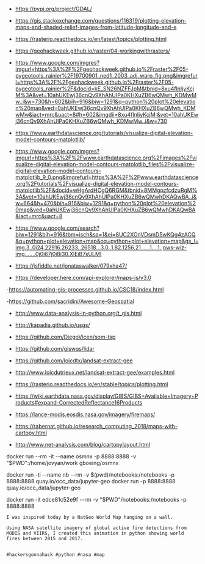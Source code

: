 - https://pypi.org/project/GDAL/
- https://gis.stackexchange.com/questions/116319/plotting-elevation-maps-and-shaded-relief-images-from-latitude-longitude-and-e
- https://rasterio.readthedocs.io/en/latest/topics/plotting.html
- https://geohackweek.github.io/raster/04-workingwithrasters/
- https://www.google.com/imgres?imgurl=https%3A%2F%2Fgeohackweek.github.io%2Fraster%2F05-pygeotools_rainier%2F19700901_ned1_2003_adj_warp_fig.png&imgrefurl=https%3A%2F%2Fgeohackweek.github.io%2Fraster%2F05-pygeotools_rainier%2F&docid=kE_SN26NZFFJpM&tbnid=8xu4flnIjyKcjM%3A&vet=10ahUKEwj36cnQv9XhAhUIPa0KHXuZB6wQMwh_KDMwMw..i&w=730&h=602&bih=916&biw=1291&q=python%20plot%20elevation%20map&ved=0ahUKEwj36cnQv9XhAhUIPa0KHXuZB6wQMwh_KDMwMw&iact=mrc&uact=8#h=602&imgdii=8xu4flnIjyKcjM:&vet=10ahUKEwj36cnQv9XhAhUIPa0KHXuZB6wQMwh_KDMwMw..i&w=730
- https://www.earthdatascience.org/tutorials/visualize-digital-elevation-model-contours-matplotlib/
- https://www.google.com/imgres?imgurl=https%3A%2F%2Fwww.earthdatascience.org%2Fimages%2Fvisualize-digital-elevation-model-contours-matplotlib_files%2Fvisualize-digital-elevation-model-contours-matplotlib_9_0.png&imgrefurl=https%3A%2F%2Fwww.earthdatascience.org%2Ftutorials%2Fvisualize-digital-elevation-model-contours-matplotlib%2F&docid=wHgArdHCgQ6RGM&tbnid=8MMgpzfcdzuRgM%3A&vet=10ahUKEwj36cnQv9XhAhUIPa0KHXuZB6wQMwhDKAQwBA..i&w=664&h=470&bih=916&biw=1291&q=python%20plot%20elevation%20map&ved=0ahUKEwj36cnQv9XhAhUIPa0KHXuZB6wQMwhDKAQwBA&iact=mrc&uact=8

- https://www.google.com/search?biw=1291&bih=916&tbm=isch&sa=1&ei=8UC2XOnVDsmD5wKQg4zACQ&q=python+plot+elevation+map&oq=python+plot+elevation+map&gs_l=img.3..0i24.22916.26233..26518...3.0..1.82.1256.21......1....1..gws-wiz-img.......0j0i67j0i8i30.XlEiB7sULMI

- https://jsfiddle.net/jonataswalker/079xha47/

- https://developer.here.com/api-explorer/maps-js/v3.0

-https://automating-gis-processes.github.io/CSC18/index.html

-https://github.com/sacridini/Awesome-Geospatial

- http://www.data-analysis-in-python.org/t_gis.html

- http://kapadia.github.io/usgs/

- https://github.com/DiegoVicen/som-tsp

- https://github.com/giswqs/lidar

- https://github.com/loicdtx/landsat-extract-gee

- http://www.loicdutrieux.net/landsat-extract-gee/examples.html

- https://rasterio.readthedocs.io/en/stable/topics/plotting.html

- https://wiki.earthdata.nasa.gov/display/GIBS/GIBS+Available+Imagery+Products#expand-CorrectedReflectance16Products

- https://lance-modis.eosdis.nasa.gov/imagery/firemaps/

- https://rabernat.github.io/research_computing_2018/maps-with-cartopy.html
- http://www.net-analysis.com/blog/cartopylayout.html

docker run --rm -it --name osmnx -p 8888:8888 -v "$PWD":/home/jovyan/work gboeing/osmnx

docker run -ti --name nb --rm -v $(pwd)/notebooks:/notebooks -p 8888:8888 quay.io/occ_data/jupyter-geo
docker run -p 8888:8888 quay.io/occ_data/jupyter-geo

docker run -it edce81c52e9f --rm -v "$PWD"/notebooks:/notebooks -p 8888:8888

```
I was inspired today by a NatGeo World Map hanging on a wall.

Using NASA satellite imagery of global active fire detections from MODIS and VIIRS, I created this animation in python showing world fires between 2015 and 2017.


#hackersgonnahack #python #nasa #map 
```